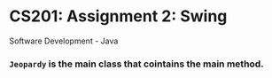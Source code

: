 # CS201: Assignment 2: Swing
Software Development - Java

### `Jeopardy` is the main class that cointains the main method.